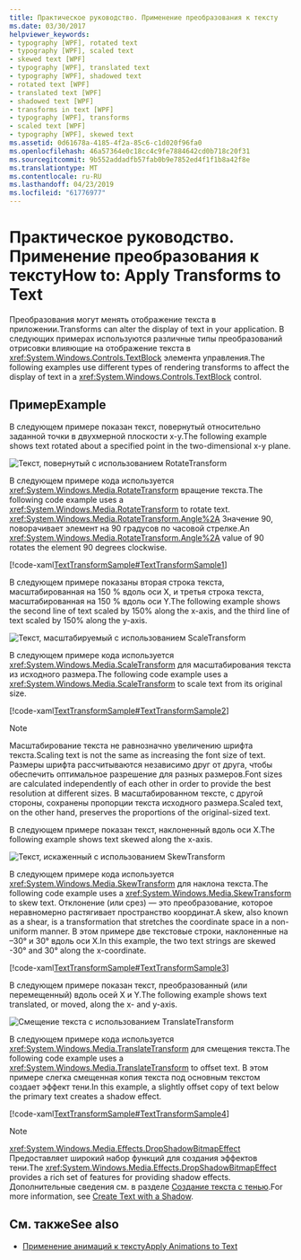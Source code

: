 ```yaml
---
title: Практическое руководство. Применение преобразования к тексту
ms.date: 03/30/2017
helpviewer_keywords:
- typography [WPF], rotated text
- typography [WPF], scaled text
- skewed text [WPF]
- typography [WPF], translated text
- typography [WPF], shadowed text
- rotated text [WPF]
- translated text [WPF]
- shadowed text [WPF]
- transforms in text [WPF]
- typography [WPF], transforms
- scaled text [WPF]
- typography [WPF], skewed text
ms.assetid: 0d61678a-4185-4f2a-85c6-c1d020f96fa0
ms.openlocfilehash: 46a57364e0c18cc4c9fe7884642cd0b718c20f31
ms.sourcegitcommit: 9b552addadfb57fab0b9e7852ed4f1f1b8a42f8e
ms.translationtype: MT
ms.contentlocale: ru-RU
ms.lasthandoff: 04/23/2019
ms.locfileid: "61776977"
---
```

# <a name="how-to-apply-transforms-to-text"></a><span data-ttu-id="b9b9b-102">Практическое руководство. Применение преобразования к тексту</span><span class="sxs-lookup"><span data-stu-id="b9b9b-102">How to: Apply Transforms to Text</span></span>
<span data-ttu-id="b9b9b-103">Преобразования могут менять отображение текста в приложении.</span><span class="sxs-lookup"><span data-stu-id="b9b9b-103">Transforms can alter the display of text in your application.</span></span> <span data-ttu-id="b9b9b-104">В следующих примерах используются различные типы преобразований отрисовки влияющие на отображение текста в <xref:System.Windows.Controls.TextBlock> элемента управления.</span><span class="sxs-lookup"><span data-stu-id="b9b9b-104">The following examples use different types of rendering transforms to affect the display of text in a <xref:System.Windows.Controls.TextBlock> control.</span></span>  
  
## <a name="example"></a><span data-ttu-id="b9b9b-105">Пример</span><span class="sxs-lookup"><span data-stu-id="b9b9b-105">Example</span></span>  
 <span data-ttu-id="b9b9b-106">В следующем примере показан текст, повернутый относительно заданной точки в двухмерной плоскости x-y.</span><span class="sxs-lookup"><span data-stu-id="b9b9b-106">The following example shows text rotated about a specified point in the two-dimensional x-y plane.</span></span>  
  
 ![Текст, повернутый с использованием RotateTransform](./media/how-to-apply-transforms-to-text/text-rotated-ninety-degrees.jpg)  
  
 <span data-ttu-id="b9b9b-108">В следующем примере кода используется <xref:System.Windows.Media.RotateTransform> вращение текста.</span><span class="sxs-lookup"><span data-stu-id="b9b9b-108">The following code example uses a <xref:System.Windows.Media.RotateTransform> to rotate text.</span></span> <span data-ttu-id="b9b9b-109"><xref:System.Windows.Media.RotateTransform.Angle%2A> Значение 90, поворачивает элемент на 90 градусов по часовой стрелке.</span><span class="sxs-lookup"><span data-stu-id="b9b9b-109">An <xref:System.Windows.Media.RotateTransform.Angle%2A> value of 90 rotates the element 90 degrees clockwise.</span></span>  
  
 [!code-xaml[TextTransformSample#TextTransformSample1](~/samples/snippets/csharp/VS_Snippets_Wpf/TextTransformSample/CS/Window1.xaml#texttransformsample1)]  
  
 <span data-ttu-id="b9b9b-110">В следующем примере показаны вторая строка текста, масштабированная на 150 % вдоль оси X, и третья строка текста, масштабированная на 150 % вдоль оси Y.</span><span class="sxs-lookup"><span data-stu-id="b9b9b-110">The following example shows the second line of text scaled by 150% along the x-axis, and the third line of text scaled by 150% along the y-axis.</span></span>  
  
 ![Текст, масштабируемый с использованием ScaleTransform](./media/how-to-apply-transforms-to-text/scaled-text-scaletransform.jpg) 
  
 <span data-ttu-id="b9b9b-112">В следующем примере кода используется <xref:System.Windows.Media.ScaleTransform> для масштабирования текста из исходного размера.</span><span class="sxs-lookup"><span data-stu-id="b9b9b-112">The following code example uses a <xref:System.Windows.Media.ScaleTransform> to scale text from its original size.</span></span>  
  
 [!code-xaml[TextTransformSample#TextTransformSample2](~/samples/snippets/csharp/VS_Snippets_Wpf/TextTransformSample/CS/Window1.xaml#texttransformsample2)]  
  
> [!NOTE]
>  <span data-ttu-id="b9b9b-113">Масштабирование текста не равнозначно увеличению шрифта текста.</span><span class="sxs-lookup"><span data-stu-id="b9b9b-113">Scaling text is not the same as increasing the font size of text.</span></span> <span data-ttu-id="b9b9b-114">Размеры шрифта рассчитываются независимо друг от друга, чтобы обеспечить оптимальное разрешение для разных размеров.</span><span class="sxs-lookup"><span data-stu-id="b9b9b-114">Font sizes are calculated independently of each other in order to provide the best resolution at different sizes.</span></span> <span data-ttu-id="b9b9b-115">В масштабированном тексте, с другой стороны, сохранены пропорции текста исходного размера.</span><span class="sxs-lookup"><span data-stu-id="b9b9b-115">Scaled text, on the other hand, preserves the proportions of the original-sized text.</span></span>  
  
 <span data-ttu-id="b9b9b-116">В следующем примере показан текст, наклоненный вдоль оси X.</span><span class="sxs-lookup"><span data-stu-id="b9b9b-116">The following example shows text skewed along the x-axis.</span></span>  
  
 ![Текст, искаженный с использованием SkewTransform](./media/how-to-apply-transforms-to-text/skewed-transformed-text.jpg)
   
 <span data-ttu-id="b9b9b-118">В следующем примере кода используется <xref:System.Windows.Media.SkewTransform> для наклона текста.</span><span class="sxs-lookup"><span data-stu-id="b9b9b-118">The following code example uses a <xref:System.Windows.Media.SkewTransform> to skew text.</span></span> <span data-ttu-id="b9b9b-119">Отклонение (или срез) — это преобразование, которое неравномерно растягивает пространство координат.</span><span class="sxs-lookup"><span data-stu-id="b9b9b-119">A skew, also known as a shear, is a transformation that stretches the coordinate space in a non-uniform manner.</span></span> <span data-ttu-id="b9b9b-120">В этом примере две текстовые строки, наклоненные на –30° и 30° вдоль оси X.</span><span class="sxs-lookup"><span data-stu-id="b9b9b-120">In this example, the two text strings are skewed -30° and 30° along the x-coordinate.</span></span>  
  
 [!code-xaml[TextTransformSample#TextTransformSample3](~/samples/snippets/csharp/VS_Snippets_Wpf/TextTransformSample/CS/Window1.xaml#texttransformsample3)]  
  
 <span data-ttu-id="b9b9b-121">В следующем примере показан текст, преобразованный (или перемещенный) вдоль осей X и Y.</span><span class="sxs-lookup"><span data-stu-id="b9b9b-121">The following example shows text translated, or moved, along the x- and y-axis.</span></span>  
  
 ![Смещение текста с использованием TranslateTransform](./media/how-to-apply-transforms-to-text/transformed-text-x-y-axis.jpg)
  
 <span data-ttu-id="b9b9b-123">В следующем примере кода используется <xref:System.Windows.Media.TranslateTransform> для смещения текста.</span><span class="sxs-lookup"><span data-stu-id="b9b9b-123">The following code example uses a <xref:System.Windows.Media.TranslateTransform> to offset text.</span></span> <span data-ttu-id="b9b9b-124">В этом примере слегка смещенная копия текста под основным текстом создает эффект тени.</span><span class="sxs-lookup"><span data-stu-id="b9b9b-124">In this example, a slightly offset copy of text below the primary text creates a shadow effect.</span></span>  
  
 [!code-xaml[TextTransformSample#TextTransformSample4](~/samples/snippets/csharp/VS_Snippets_Wpf/TextTransformSample/CS/Window1.xaml#texttransformsample4)]  
  
> [!NOTE]
>  <span data-ttu-id="b9b9b-125"><xref:System.Windows.Media.Effects.DropShadowBitmapEffect> Предоставляет широкий набор функций для создания эффектов тени.</span><span class="sxs-lookup"><span data-stu-id="b9b9b-125">The <xref:System.Windows.Media.Effects.DropShadowBitmapEffect> provides a rich set of features for providing shadow effects.</span></span> <span data-ttu-id="b9b9b-126">Дополнительные сведения см. в разделе [Создание текста с тенью](how-to-create-text-with-a-shadow.md).</span><span class="sxs-lookup"><span data-stu-id="b9b9b-126">For more information, see [Create Text with a Shadow](how-to-create-text-with-a-shadow.md).</span></span>  
  
## <a name="see-also"></a><span data-ttu-id="b9b9b-127">См. также</span><span class="sxs-lookup"><span data-stu-id="b9b9b-127">See also</span></span>

- [<span data-ttu-id="b9b9b-128">Применение анимаций к тексту</span><span class="sxs-lookup"><span data-stu-id="b9b9b-128">Apply Animations to Text</span></span>](how-to-apply-animations-to-text.md)
